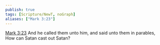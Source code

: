 ```yaml
---
publish: true
tags: [Scripture/NewT, noGraph]
aliases: ["Mark 3:23"]
---
```

[Mark 3:23](https://churchofjesuschrist.org/study/scriptures/nt/mark/3?lang=eng&id=p23#p23) And he called them unto him, and said unto them in parables, How can Satan cast out Satan?
